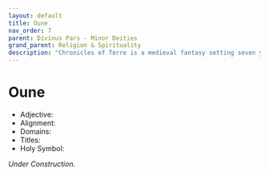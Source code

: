 ```yaml
---
layout: default
title: Oune
nav_order: 7
parent: Divinus Pars - Minor Deities
grand_parent: Religion & Spirituality
description: "Chronicles of Terre is a medieval fantasy setting seven years in the writing, currently for dungeons & dragons 5th edition."
---
```


# Oune

- Adjective: 
- Alignment: 
- Domains: 
- Titles: 
- Holy Symbol: 

*Under Construction.*